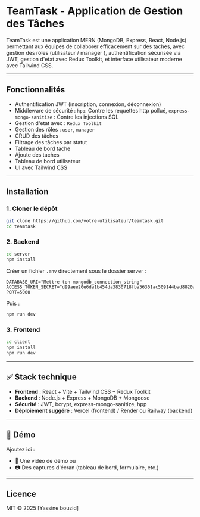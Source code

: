 # TeamTask - Application de Gestion des Tâches

TeamTask est une application MERN (MongoDB, Express, React, Node.js) permettant aux équipes de collaborer efficacement sur des taches, avec gestion des rôles (utilisateur / manager ), authentification sécurisée via JWT, gestion d'etat avec Redux Toolkit, et interface utilisateur moderne avec Tailwind CSS.

---

## Fonctionnalités

- Authentification JWT (inscription, connexion, déconnexion)
- Middleware de sécurité :
  `hpp`: Contre les requettes http pollué,
  `express-mongo-sanitize` : Contre les injections SQL
- Gestion d'etat avec : `Redux Toolkit`
- Gestion des rôles : `user`, `manager`
- CRUD des tâches
- Filtrage des tâches par statut
- Tableau de bord tache
- Ajoute des taches
- Tableau de bord utilisateur
- UI avec Tailwind CSS

---

## Installation

### 1. Cloner le dépôt

```bash
git clone https://github.com/votre-utilisateur/teamtask.git
cd teamtask
```

### 2. Backend

```bash
cd server
npm install
```

Créer un fichier `.env` directement sous le dossier server :

```
DATABASE_URI="Mettre ton mongodb_connection_string"
ACCESS_TOKEN_SECRET="d99aee20e6da1b454da3830718fba56361ac509144bad8820a8a6e648945dad9"
PORT=5000
```

Puis :

```bash
npm run dev
```

### 3. Frontend

```bash
cd client
npm install
npm run dev
```

---

## ✅ Stack technique

- **Frontend** : React + Vite + Tailwind CSS + Redux Toolkit
- **Backend** : Node.js + Express + MongoDB + Mongoose
- **Sécurité** : JWT, bcrypt, express-mongo-sanitize, hpp
- **Déploiement suggéré** : Vercel (frontend) / Render ou Railway (backend)

---

## 📸 Démo

Ajoutez ici :

- 🎥 Une vidéo de démo ou
- 📷 Des captures d'écran (tableau de bord, formulaire, etc.)

---

## Licence

MIT © 2025 [Yassine bouzid]
